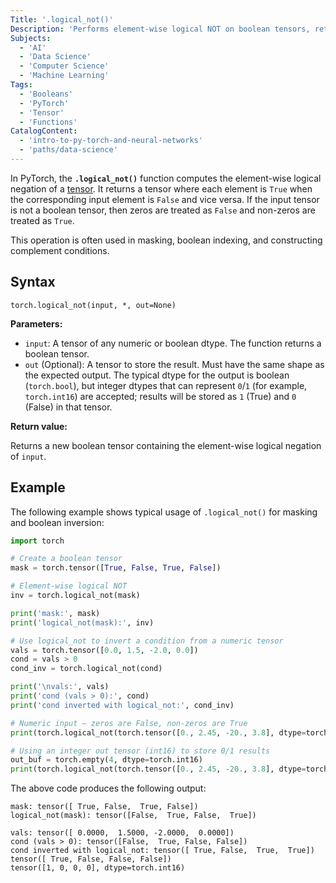 ```yaml
---
Title: '.logical_not()'
Description: 'Performs element-wise logical NOT on boolean tensors, returning a tensor where each element is the boolean negation of the input.'
Subjects:
  - 'AI'
  - 'Data Science'
  - 'Computer Science'
  - 'Machine Learning'
Tags:
  - 'Booleans'
  - 'PyTorch'
  - 'Tensor'
  - 'Functions'
CatalogContent:
  - 'intro-to-py-torch-and-neural-networks'
  - 'paths/data-science'
---
```


In PyTorch, the **`.logical_not()`** function computes the element-wise logical negation of a [tensor](https://www.codecademy.com/resources/docs/pytorch/tensors). It returns a tensor where each element is `True` when the corresponding input element is `False` and vice versa. If the input tensor is not a boolean tensor, then zeros are treated as `False` and non-zeros are treated as `True`.

This operation is often used in masking, boolean indexing, and constructing complement conditions.

## Syntax

```pseudo
torch.logical_not(input, *, out=None)
```

**Parameters:**

- `input`: A tensor of any numeric or boolean dtype. The function returns a boolean tensor.
 - `out` (Optional): A tensor to store the result. Must have the same shape as the expected output. The typical dtype for the output is boolean (`torch.bool`), but integer dtypes that can represent `0`/`1` (for example, `torch.int16`) are accepted; results will be stored as `1` (True) and `0` (False) in that tensor.

**Return value:**

Returns a new boolean tensor containing the element-wise logical negation of `input`.

## Example

The following example shows typical usage of `.logical_not()` for masking and boolean inversion:

```py
import torch

# Create a boolean tensor
mask = torch.tensor([True, False, True, False])

# Element-wise logical NOT
inv = torch.logical_not(mask)

print('mask:', mask)
print('logical_not(mask):', inv)

# Use logical_not to invert a condition from a numeric tensor
vals = torch.tensor([0.0, 1.5, -2.0, 0.0])
cond = vals > 0
cond_inv = torch.logical_not(cond)

print('\nvals:', vals)
print('cond (vals > 0):', cond)
print('cond inverted with logical_not:', cond_inv)

# Numeric input — zeros are False, non-zeros are True
print(torch.logical_not(torch.tensor([0., 2.45, -20., 3.8], dtype=torch.double)))

# Using an integer out tensor (int16) to store 0/1 results
out_buf = torch.empty(4, dtype=torch.int16)
print(torch.logical_not(torch.tensor([0., 2.45, -20., 3.8], dtype=torch.double), out=out_buf))
```

The above code produces the following output:

```shell
mask: tensor([ True, False,  True, False])
logical_not(mask): tensor([False,  True, False,  True])

vals: tensor([ 0.0000,  1.5000, -2.0000,  0.0000])
cond (vals > 0): tensor([False,  True, False, False])
cond inverted with logical_not: tensor([ True, False,  True,  True])
tensor([ True, False, False, False])
tensor([1, 0, 0, 0], dtype=torch.int16)
```